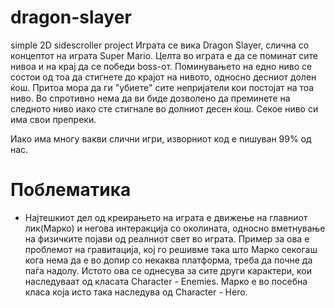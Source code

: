 # dragon-slayer
simple 2D sidescroller project
Играта се вика Dragon Slayer, слична со концептот на играта Super Mario. Целта во играта е да се поминат сите нивоа и на крај да се победи boss-от. Поминувањето на едно ниво се состои од тоа да стигнете до крајот на нивото, односно десниот долен ќош. Притоа мора да ги "убиете" сите непријатели кои постојат на тоа ниво. Во спротивно нема да ви биде дозволено да преминете на следното ниво иако сте стигнале во долниот десен ќош. Секое ниво си има свои препреки.

Иако има многу вакви слични игри, изворниот код е пишуван 99% од нас.

# Поблематика
- Најтешкиот дел од креирањето на играта е движење на главниот лик(Марко) и негова интеракција со околината, односно вметнување на физичките појави од реалниот свет во играта. Пример за ова е проблемот на гравитација, кој го решивме така што Марко секогаш кога нема да е во допир со некаква платформа, треба да почне да паѓа надолу. Истото ова се однесува за сите други карактери, кои наследуваат од класата Character - Enemies. Марко е во посебна класа која исто така наследува од Character - Hero.
